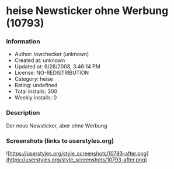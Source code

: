 # heise Newsticker ohne Werbung (10793)

### Information
- Author: lowchecker (unknown)
- Created at: unknown
- Updated at: 9/26/2008, 3:46:14 PM
- License: NO-REDISTRIBUTION
- Category: heise
- Rating: undefined
- Total installs: 300
- Weekly installs: 0


### Description
Der neue Newsticker, aber ohne Werbung


### Screenshots (links to userstyles.org)
![https://userstyles.org/style_screenshots/10793-after.png](https://userstyles.org/style_screenshots/10793-after.png)


